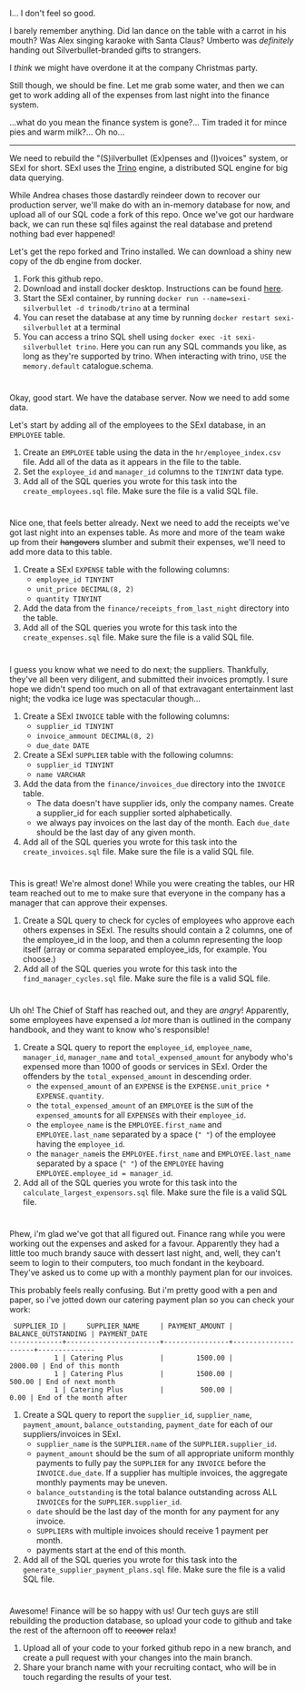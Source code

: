 
I... I don't feel so good.

I barely remember anything. Did Ian dance on the table with a carrot in his mouth? Was Alex singing karaoke with Santa 
Claus? Umberto was _definitely_ handing out Silverbullet-branded gifts to strangers.

I _think_ we might have overdone it at the company Christmas party.

Still though, we should be fine. Let me grab some water, and then we can get to work adding all of the expenses from 
last night into the finance system.

...what do you mean the finance system is gone?... Tim traded it for mince pies and warm milk?... Oh no...

---

We need to rebuild the "(S)ilverbullet (Ex)penses and (I)voices" system, or SExI for short. SExI uses the 
[Trino](https://trino.io/docs/current/index.html) engine, a distributed SQL engine for big data querying.

While Andrea chases those dastardly reindeer down to recover our production server, we'll make do with an in-memory 
database for now, and upload all of our SQL code a fork of this repo. Once we've got our hardware back, we can run these 
sql files against the real database and pretend nothing bad ever happened!

Let's get the repo forked and Trino installed. We can download a shiny new copy of the db engine from docker. 

1. Fork this github repo.
2. Download and install docker desktop. Instructions can be found [here](https://www.docker.com/products/docker-desktop/).
3. Start the SExI container, by running `docker run --name=sexi-silverbullet -d trinodb/trino` at a terminal
4. You can reset the database at any time by running `docker restart sexi-silverbullet` at a terminal
5. You can access a trino SQL shell using `docker exec -it sexi-silverbullet trino`. Here you can run any SQL commands 
you like, as long as they're supported by trino.
When interacting with trino, `USE` the `memory.default` catalogue.schema.

#

Okay, good start. We have the database server. Now we need to add some data.

Let's start by adding all of the employees to the SExI database, in an `EMPLOYEE` table. 

1. Create an `EMPLOYEE` table using the data in the `hr/employee_index.csv` file. Add all of the data as it appears 
in the file to the table.
2. Set the `exployee_id` and `manager_id` columns to the `TINYINT` data type.
5. Add all of the SQL queries you wrote for this task into the `create_employees.sql` file. Make sure the file is a 
valid SQL file. 

#

Nice one, that feels better already. Next we need to add the receipts we've got last night into an expenses table. As 
more and more of the team wake up from their ~~hangovers~~ slumber and submit their expenses, we'll need to add more 
data to this table.

1. Create a SExI `EXPENSE` table with the following columns:
    - `employee_id TINYINT`
    - `unit_price DECIMAL(8, 2)`
    - `quantity TINYINT`
2. Add the data from the `finance/receipts_from_last_night` directory into the table.
3. Add all of the SQL queries you wrote for this task into the `create_expenses.sql` file. Make sure the file is a 
valid SQL file. 

# 

I guess you know what we need to do next; the suppliers. Thankfully, they've all been very diligent, and submitted 
their invoices promptly. I sure hope we didn't spend too much on all of that extravagant entertainment last night; the 
vodka ice luge was spectacular though...

1. Create a SExI `INVOICE` table with the following columns:
    - `supplier_id TINYINT`
    - `invoice_ammount DECIMAL(8, 2)`
    - `due_date DATE`
2. Create a SExI `SUPPLIER` table with the following columns:
    - `supplier_id TINYINT`
    - `name VARCHAR`
3. Add the data from the `finance/invoices_due` directory into the `INVOICE` table. 
    - The data doesn't have supplier ids, only the company names. Create a supplier_id for each supplier sorted 
    alphabetically.
    - we always pay invoices on the last day of the month. Each `due_date` should be the last day of any given month.
4. Add all of the SQL queries you wrote for this task into the `create_invoices.sql` file. Make sure the file is a 
valid SQL file. 

#

This is great! We're almost done! While you were creating the tables, our HR team reached out to me to make sure that 
everyone in the company has a manager that can approve their expenses.

1. Create a SQL query to check for cycles of employees who approve each others expenses in SExI. The results should contain a 2 columns, one of the employee_id 
in the loop, and then a column representing the loop itself (array or comma separated employee_ids, for example. You choose.) 
2. Add all of the SQL queries you wrote for this task into the `find_manager_cycles.sql` file. Make sure the file is a 
valid SQL file. 

# 

Uh oh! The Chief of Staff has reached out, and they are _angry_! Apparently, some employees have expensed a _lot_ more 
than is outlined in the company handbook, and they want to know who's responsible!

1. Create a SQL query to report the `employee_id`, `employee_name`, `manager_id`, `manager_name` and 
`total_expensed_amount` for anybody who's expensed more than 1000 of goods or services in SExI. Order the offenders by the 
`total_expensed_amount` in descending order.
    - the `expensed_amount` of an `EXPENSE` is the `EXPENSE.unit_price * EXPENSE.quantity`.
    - the `total_expensed_amount` of an `EMPLOYEE` is the `SUM` of the `expensed_amount`s for all `EXPENSE`s with their 
    `employee_id`.
    - the `employee_name` is the `EMPLOYEE.first_name` and `EMPLOYEE.last_name` separated by a space (`" "`) of the 
    employee having the `employee_id`.
    - the `manager_name`is the `EMPLOYEE.first_name` and `EMPLOYEE.last_name` separated by a space (`" "`) of the 
    `EMPLOYEE` having `EMPLOYEE.employee_id = manager_id`.
2. Add all of the SQL queries you wrote for this task into the `calculate_largest_expensors.sql` file. Make sure the 
file is a valid SQL file. 

# 

Phew, i'm glad we've got that all figured out. Finance rang while you were working out the expenses and asked for a 
favour. Apparently they had a little too much brandy sauce with dessert last night, and, well, they can't seem to login 
to their computers, too much fondant in the keyboard. They've asked us to come up with a monthly payment plan for our 
invoices.

This probably feels really confusing. But i'm pretty good with a pen and paper, so i've jotted down our catering 
payment plan so you can check your work:
```
 SUPPLIER_ID |     SUPPLIER_NAME     | PAYMENT_AMOUNT | BALANCE_OUTSTANDING | PAYMENT_DATE
-------------+-----------------------+----------------+---------------------+--------------
           1 | Catering Plus         |        1500.00 |             2000.00 | End of this month
           1 | Catering Plus         |        1500.00 |              500.00 | End of next month
           1 | Catering Plus         |         500.00 |                0.00 | End of the month after
```

1. Create a SQL query to report the `supplier_id`, `supplier_name`, `payment_amount`, `balance_outstanding`, 
`payment_date` for each of our suppliers/invoices in SExI.
    - `supplier_name` is the `SUPPLIER.name` of the `SUPPLIER.supplier_id`.
    - `payment_amount` should be the sum of all appropriate uniform monthly payments to fully pay the `SUPPLIER` for 
    any `INVOICE` 
    before the `INVOICE.due_date`. If a supplier has multiple invoices, the aggregate monthly payments may be uneven. 
    - `balance_outstanding` is the total balance outstanding across ALL `INVOICE`s for the `SUPPLIER.supplier_id`.
    - `date` should be the last day of the month for any payment for any invoice.
    - `SUPPLIER`s with multiple invoices should receive 1 payment per month. 
    - payments start at the end of this month.
2. Add all of the SQL queries you wrote for this task into the `generate_supplier_payment_plans.sql` file. Make sure 
the file is a valid SQL file. 

#

Awesome! Finance will be so happy with us! Our tech guys are still rebuilding the production database, so upload your 
code to github and take the rest of the afternoon off to ~~recover~~ relax!

1. Upload all of your code to your forked github repo in a new branch, and create a pull request with your changes into 
the main branch.
2. Share your branch name with your recruiting contact, who will be in touch regarding the results of your test.
